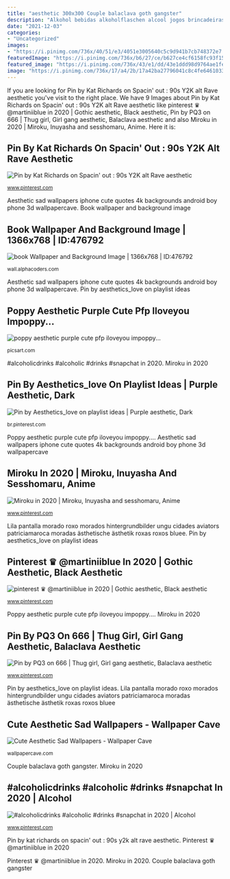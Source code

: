 ```yaml
---
title: "aesthetic 300x300 Couple balaclava goth gangster"
description: "Alkohol bebidas alkoholflaschen alcool jogos brincadeiras advogado verão diabo biny sommer aes babanap howtocrafts modeundfrauen desde"
date: "2021-12-03"
categories:
- "Uncategorized"
images:
- "https://i.pinimg.com/736x/40/51/e3/4051e3005640c5c9d941b7cb748372e7.jpg"
featuredImage: "https://i.pinimg.com/736x/b6/27/ce/b627ce4cf6158fc93f1537554e376eb8.jpg"
featured_image: "https://i.pinimg.com/736x/43/e1/dd/43e1ddd98d9764ae1fe34f39360f13f4.jpg"
image: "https://i.pinimg.com/736x/17/a4/2b/17a42ba27796041c8c4fe64610337aa3.jpg"
---
```


If you are looking for Pin by Kat Richards on Spacin&#039; out : 90s Y2K alt Rave aesthetic you've visit to the right place. We have 9 Images about Pin by Kat Richards on Spacin&#039; out : 90s Y2K alt Rave aesthetic like pinterest ♛ @martiniiblue in 2020 | Gothic aesthetic, Black aesthetic, Pin by PQ3 on 666 | Thug girl, Girl gang aesthetic, Balaclava aesthetic and also Miroku in 2020 | Miroku, Inuyasha and sesshomaru, Anime. Here it is:

## Pin By Kat Richards On Spacin&#039; Out : 90s Y2K Alt Rave Aesthetic

![Pin by Kat Richards on Spacin&#039; out : 90s Y2K alt Rave aesthetic](https://i.pinimg.com/736x/40/51/e3/4051e3005640c5c9d941b7cb748372e7.jpg "Book wallpaper and background image")

<small>www.pinterest.com</small>

Aesthetic sad wallpapers iphone cute quotes 4k backgrounds android boy phone 3d wallpapercave. Book wallpaper and background image

## Book Wallpaper And Background Image | 1366x768 | ID:476792

![book Wallpaper and Background Image | 1366x768 | ID:476792](https://images8.alphacoders.com/476/thumb-1920-476792.jpg "Pinterest ♛ @martiniiblue in 2020")

<small>wall.alphacoders.com</small>

Aesthetic sad wallpapers iphone cute quotes 4k backgrounds android boy phone 3d wallpapercave. Pin by aesthetics_love on playlist ideas

## Poppy Aesthetic Purple Cute Pfp Iloveyou Impoppy...

![poppy aesthetic purple cute pfp iloveyou impoppy...](http://cdn140.picsart.com/238778779146202.gif "Book wallpaper and background image")

<small>picsart.com</small>

#alcoholicdrinks #alcoholic #drinks #snapchat in 2020. Miroku in 2020

## Pin By Aesthetics_love On Playlist Ideas | Purple Aesthetic, Dark

![Pin by Aesthetics_love on playlist ideas | Purple aesthetic, Dark](https://i.pinimg.com/736x/b6/27/ce/b627ce4cf6158fc93f1537554e376eb8.jpg "Inuyasha miroku confessions sesshomaru sessrin oneshots sango aho yashahime")

<small>br.pinterest.com</small>

Poppy aesthetic purple cute pfp iloveyou impoppy.... Aesthetic sad wallpapers iphone cute quotes 4k backgrounds android boy phone 3d wallpapercave

## Miroku In 2020 | Miroku, Inuyasha And Sesshomaru, Anime

![Miroku in 2020 | Miroku, Inuyasha and sesshomaru, Anime](https://i.pinimg.com/736x/9e/b2/66/9eb266e629f5cbe2c620bd200ed0c9b3.jpg "Alkohol bebidas alkoholflaschen alcool jogos brincadeiras advogado verão diabo biny sommer aes babanap howtocrafts modeundfrauen desde")

<small>www.pinterest.com</small>

Lila pantalla morado roxo morados hintergrundbilder ungu cidades aviators patriciamaroca moradas ästhetische ästhetik roxas roxos bluee. Pin by aesthetics_love on playlist ideas

## Pinterest ♛ @martiniiblue In 2020 | Gothic Aesthetic, Black Aesthetic

![pinterest ♛ @martiniiblue in 2020 | Gothic aesthetic, Black aesthetic](https://i.pinimg.com/736x/43/e1/dd/43e1ddd98d9764ae1fe34f39360f13f4.jpg "Book wallpaper and background image")

<small>www.pinterest.com</small>

Poppy aesthetic purple cute pfp iloveyou impoppy.... Miroku in 2020

## Pin By PQ3 On 666 | Thug Girl, Girl Gang Aesthetic, Balaclava Aesthetic

![Pin by PQ3 on 666 | Thug girl, Girl gang aesthetic, Balaclava aesthetic](https://i.pinimg.com/736x/17/a4/2b/17a42ba27796041c8c4fe64610337aa3.jpg "#alcoholicdrinks #alcoholic #drinks #snapchat in 2020")

<small>www.pinterest.com</small>

Pin by aesthetics_love on playlist ideas. Lila pantalla morado roxo morados hintergrundbilder ungu cidades aviators patriciamaroca moradas ästhetische ästhetik roxas roxos bluee

## Cute Aesthetic Sad Wallpapers - Wallpaper Cave

![Cute Aesthetic Sad Wallpapers - Wallpaper Cave](https://wallpapercave.com/wp/wp6078259.jpg "Couple balaclava goth gangster")

<small>wallpapercave.com</small>

Couple balaclava goth gangster. Miroku in 2020

## #alcoholicdrinks #alcoholic #drinks #snapchat In 2020 | Alcohol

![#alcoholicdrinks #alcoholic #drinks #snapchat in 2020 | Alcohol](https://i.pinimg.com/736x/43/f1/e2/43f1e2fbcfebbe9f2d265bb787ccd259.jpg "Poppy aesthetic purple cute pfp iloveyou impoppy...")

<small>www.pinterest.com</small>

Pin by kat richards on spacin&#039; out : 90s y2k alt rave aesthetic. Pinterest ♛ @martiniiblue in 2020

Pinterest ♛ @martiniiblue in 2020. Miroku in 2020. Couple balaclava goth gangster
